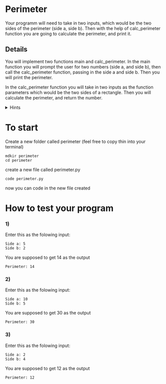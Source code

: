 # Perimeter 
Your programm will need to take in two inputs, which would be the two sides of the perimeter (side a, side b). Then with the help of calc_perimeter function you are going to calculate the perimeter, and print it.
## Details
You will implement two functions main and calc_perimeter. 
    In the main function you will prompt the user for two numbers (side a, and side b), then call the calc_perimeter function, passing in the side a and side b. Then you will print the perimeter. 
    
In the calc_perimeter function you will take in two inputs as the function parameters which would be the two sides of 
a rectangle. Then you will calculate the perimeter, and return the number. 
    

<details>
    <summary>Hints</summary>
Dont forget that input returns a string, so you will have to convert it to an int https://www.w3schools.com/python/ref_func_int.asp
    
To define a function which can take in parameters you can check out this link https://www.w3schools.com/python/python_functions.asp
</details>

# To start
Create a new folder called perimeter (feel free to copy thin into your terminal)
```
mdkir perimeter
cd perimeter
```
create a new file called perimeter.py
```
code perimeter.py
```
now you can code in the new file created

# How to test your program
### 1)
Enter this as the folowing input:
```
Side a: 5
Side b: 2
```
You are supposed to get 14 as the output
```
Perimeter: 14
```

### 2)
Enter this as the folowing input:
```
Side a: 10
Side b: 5
```
You are supposed to get 30 as the output
```
Perimeter: 30
```

### 3)
Enter this as the folowing input:
```
Side a: 2
Side b: 4
```
You are supposed to get 12 as the output
```
Perimeter: 12
```
